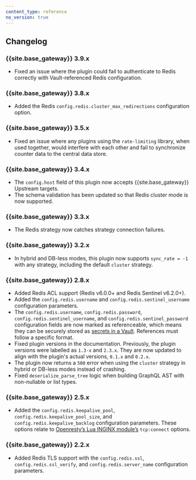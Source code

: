 ```yaml
---
content_type: reference
no_version: true
---
```


## Changelog

### {{site.base_gateway}} 3.9.x
* Fixed an issue where the plugin could fail to authenticate to Redis correctly with Vault-referenced Redis configuration.

### {{site.base_gateway}} 3.8.x
* Added the Redis `config.redis.cluster_max_redirections` configuration option.

### {{site.base_gateway}} 3.5.x
* Fixed an issue where any plugins using the `rate-limiting` library, when used together, 
would interfere with each other and fail to synchronize counter data to the central data store.

### {{site.base_gateway}} 3.4.x
* The `config.host` field of this plugin now accepts {{site.base_gateway}} Upstream targets.
* The schema validation has been updated so that Redis cluster mode is now supported.

### {{site.base_gateway}} 3.3.x
* The Redis strategy now catches strategy connection failures.

### {{site.base_gateway}} 3.2.x
* In hybrid and DB-less modes, this plugin now supports `sync_rate = -1` with any strategy, including the default `cluster` strategy.

### {{site.base_gateway}} 2.8.x
* Added Redis ACL support (Redis v6.0.0+ and Redis Sentinel v6.2.0+).
* Added the `config.redis.username` and `config.redis.sentinel_username` configuration parameters.
* The `config.redis.username`, `config.redis.password`, `config.redis.sentinel_username`, and `config.redis.sentinel_password`
configuration fields are now marked as referenceable, which means they can be securely stored as [secrets in a Vault](/gateway/entities/vault/). 
References must follow a specific format.
* Fixed plugin versions in the documentation. Previously, the plugin versions
were labelled as `1.3-x` and `2.3.x`. They are now updated to align with the
plugin's actual versions, `0.1.x` and `0.2.x`.
* The plugin now returns a `500` error when using the `cluster` strategy in hybrid or DB-less modes instead of crashing.
* Fixed `deserialize_parse_tree` logic when building GraphQL AST with non-nullable or list types.

### {{site.base_gateway}} 2.5.x

* Added the `config.redis.keepalive_pool`, `config.redis.keepalive_pool_size`, and `config.redis.keepalive_backlog` configuration parameters.
 These options relate to [Openresty’s Lua INGINX module’s](https://github.com/openresty/lua-nginx-module/#tcpsockconnect) `tcp:connect` options.

### {{site.base_gateway}} 2.2.x

* Added Redis TLS support with the `config.redis.ssl`, `config.redis.ssl_verify`, and `config.redis.server_name` configuration parameters.
